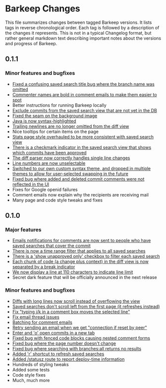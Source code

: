 Barkeep Changes
===============

This file summarizes changes between tagged Barkeep versions. It lists tags in reverse chronological order.
Each tag is followed by a description of the changes it represents. This is not in a typical Changelog format,
but rather general markdown text describing important notes about the versions and progress of Barkeep.

0.1.1
-----

### Minor features and bugfixes

* [Fixed a confusing saved search title bug where the branch name was omitted](https://github.com/ooyala/barkeep/issues/76)
* [Commenter names are bold in comment emails to make them easier to spot](https://github.com/ooyala/barkeep/commit/b90d5130ac0cc83e1bbfd3314ebe433a28367d49)
* Better instructions for running Barkeep locally
* [Exclude commits from the saved search view that are not yet in the DB](https://github.com/ooyala/barkeep/issues/73)
* [Fixed the seam on the background image](https://github.com/ooyala/barkeep/issues/45)
* [Java is now syntax-highlighted](https://github.com/ooyala/barkeep/commit/a32656a99b465108a0c43288654e4aa2e2013e8b)
* [Trailing newlines are no longer omitted from the diff view](https://github.com/ooyala/barkeep/issues/64)
* Nice tooltips for certain items on the page
* [Stats page style overhauled to be more consistent with saved search view](https://github.com/ooyala/barkeep/commit/1d3a23da9af5d4f1366bfb5042d77501ff1b51fe)
* [There is a checkmark indicator in the saved search view that shows which commits have been approved](https://github.com/ooyala/barkeep/issues/67)
* [The diff parser now correctly handles single line changes](https://github.com/ooyala/barkeep/issues/64)
* [Line numbers are now unselectable](https://github.com/ooyala/barkeep/commit/3e81c5634fada33b51e4289b0a12ba4255c4ef4f)
* [Switched to our own custom syntax theme, and dropped in multiple themes to allow for user-selected swapping in the future](https://github.com/ooyala/barkeep/commit/f683134ca6674efe9bc33e1e7488393c596520dd)
* [Fixed bug where added and deleted commit comments were not reflected in the UI](https://github.com/ooyala/barkeep/issues/56)
* Fixes for Google openid failures
* Comment emails now explain why the recipients are receiving mail
* Many page and code style tweaks and fixes

0.1.0
-----

### Major features

* [Emails notifications for comments are now sent to people who have saved searches that cover the commit](https://github.com/ooyala/barkeep/issues/7)
* [There is now a time range filter that applies to all saved searches](https://github.com/ooyala/barkeep/issues/12)
* [There is a 'show unapproved only' checkbox to filter each saved search](https://github.com/ooyala/barkeep/issues/8)
* [Each chunk of code (a change plus context) in the diff view is now separated by a break indicator](https://github.com/ooyala/barkeep/issues/42)
* [We now display a line at 110 characters to indicate line limit](https://github.com/ooyala/barkeep/issues/30)
* Secret dark feature that will be officially announced in the next release

### Minor features and bugfixes

* [Diffs with long lines now scroll instead of overflowing the view](https://github.com/ooyala/barkeep/issues/1)
* [Saved searches don't scroll left from the first page (it refreshes instead)](https://github.com/ooyala/barkeep/issues/2)
* [Fix "typing j/k in a comment box moves the selected line"](https://github.com/ooyala/barkeep/issues/3)
* [Fix email thread issues](https://github.com/ooyala/barkeep/issues/4)
* [Batching for comment emails](https://github.com/ooyala/barkeep/issues/6)
* [Retry sending an email when we get "connection if reset by peer"](https://github.com/ooyala/barkeep/issues/9)
* [Enter and 'o' open commits in a new tab](https://github.com/ooyala/barkeep/issues/11)
* [Fixed bug with fenced code blocks causing nested comment forms](https://github.com/ooyala/barkeep/issues/16)
* [Fixed bug where the page number doesn't change](https://github.com/ooyala/barkeep/issues/17)
* [Fixed bug where searching with branches:all returns no results](https://github.com/ooyala/barkeep/issues/19)
* [Added 'r' shortcut to refresh saved searches](https://github.com/ooyala/barkeep/commit/e1ec4a241e6b04628a8cd1d02278687ae0fe4593)
* [Added /statusz route to report deploy-time information](https://github.com/ooyala/barkeep/commit/c5cfedaf1bb00d6930260fabc339b9ef604dcfd8)
* Hundreds of styling tweaks
* Added some tests
* Code style fixes
* Much, much more
